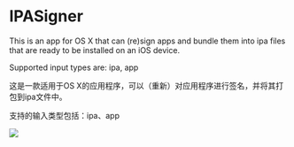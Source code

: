 # IPASigner

This is an app for OS X that can (re)sign apps and bundle them into ipa files that are ready to be installed on an iOS device.

Supported input types are: ipa, app

这是一款适用于OS X的应用程序，可以（重新）对应用程序进行签名，并将其打包到ipa文件中。

支持的输入类型包括：ipa、app

![](http://qiniu.swing1993.cn/image/IPASigner.jpg)